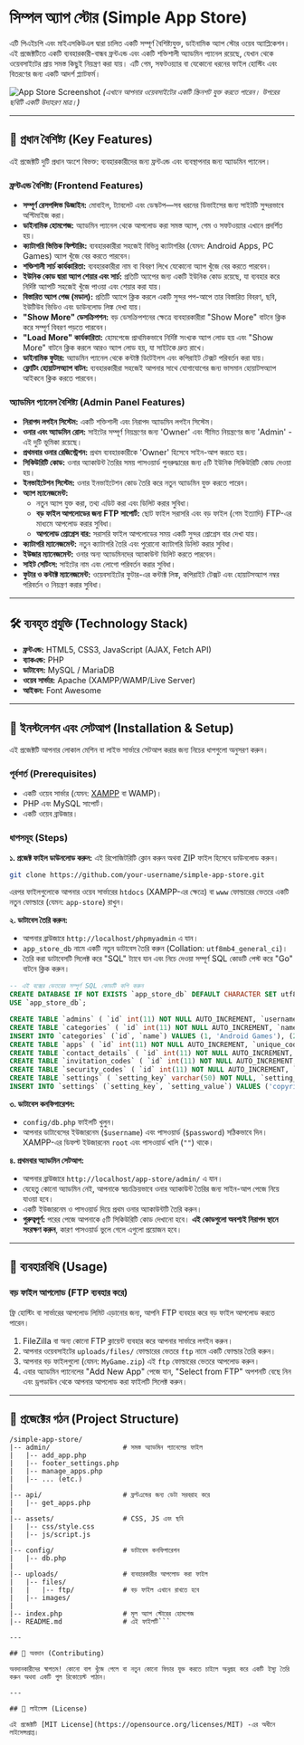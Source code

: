 # সিম্পল অ্যাপ স্টোর (Simple App Store)

এটি পিএইচপি এবং মাইএসকিউএল দ্বারা চালিত একটি সম্পূর্ণ বৈশিষ্ট্যযুক্ত, ডাইনামিক অ্যাপ স্টোর ওয়েব অ্যাপ্লিকেশন। এই প্রজেক্টটিতে একটি ব্যবহারকারী-বান্ধব ফ্রন্টএন্ড এবং একটি শক্তিশালী অ্যাডমিন প্যানেল রয়েছে, যেখান থেকে ওয়েবসাইটের প্রায় সমস্ত কিছুই নিয়ন্ত্রণ করা যায়। এটি গেম, সফটওয়্যার বা যেকোনো ধরনের ফাইল হোস্টিং এবং বিতরণের জন্য একটি আদর্শ প্ল্যাটফর্ম।

![App Store Screenshot](https://i.ibb.co/yBNt8d2/app-store-home.png)
*(এখানে আপনার ওয়েবসাইটের একটি স্ক্রিনশট যুক্ত করতে পারেন। উপরের ছবিটি একটি উদাহরণ মাত্র।)*

---

## 🌟 প্রধান বৈশিষ্ট্য (Key Features)

এই প্রজেক্টটি দুটি প্রধান অংশে বিভক্ত: ব্যবহারকারীদের জন্য ফ্রন্টএন্ড এবং ব্যবস্থাপনার জন্য অ্যাডমিন প্যানেল।

### ফ্রন্টএন্ড বৈশিষ্ট্য (Frontend Features)

*   **সম্পূর্ণ রেসপন্সিভ ডিজাইন:** মোবাইল, ট্যাবলেট এবং ডেস্কটপ—সব ধরনের ডিভাইসের জন্য সাইটটি সুন্দরভাবে অপ্টিমাইজ করা।
*   **ডাইনামিক হোমপেজ:** অ্যাডমিন প্যানেল থেকে আপলোড করা সমস্ত অ্যাপ, গেম ও সফটওয়্যার এখানে প্রদর্শিত হয়।
*   **ক্যাটাগরি ভিত্তিক ফিল্টারিং:** ব্যবহারকারীরা সহজেই বিভিন্ন ক্যাটাগরির (যেমন: Android Apps, PC Games) অ্যাপ খুঁজে বের করতে পারবেন।
*   **শক্তিশালী সার্চ কার্যকারিতা:** ব্যবহারকারীরা নাম বা বিবরণ লিখে যেকোনো অ্যাপ খুঁজে বের করতে পারবেন।
*   **ইউনিক কোড দ্বারা অ্যাপ শেয়ার এবং সার্চ:** প্রতিটি অ্যাপের জন্য একটি ইউনিক কোড রয়েছে, যা ব্যবহার করে নির্দিষ্ট অ্যাপটি সহজেই খুঁজে পাওয়া এবং শেয়ার করা যায়।
*   **বিস্তারিত অ্যাপ পেজ (মডাল):** প্রতিটি অ্যাপে ক্লিক করলে একটি সুন্দর পপ-আপে তার বিস্তারিত বিবরণ, ছবি, ইউটিউব ভিডিও এবং ডাউনলোড লিঙ্ক দেখা যায়।
*   **"Show More" ডেসক্রিপশন:** বড় ডেসক্রিপশনের ক্ষেত্রে ব্যবহারকারীরা "Show More" বাটনে ক্লিক করে সম্পূর্ণ বিবরণ পড়তে পারবেন।
*   **"Load More" কার্যকারিতা:** হোমপেজে প্রাথমিকভাবে নির্দিষ্ট সংখ্যক অ্যাপ লোড হয় এবং "Show More" বাটনে ক্লিক করলে আরও অ্যাপ লোড হয়, যা সাইটকে দ্রুত রাখে।
*   **ডাইনামিক ফুটার:** অ্যাডমিন প্যানেল থেকে কন্টাক্ট ডিটেইলস এবং কপিরাইট টেক্সট পরিবর্তন করা যায়।
*   **ফ্লোটিং হোয়াটসঅ্যাপ বাটন:** ব্যবহারকারীরা সহজেই আপনার সাথে যোগাযোগের জন্য ভাসমান হোয়াটসঅ্যাপ আইকনে ক্লিক করতে পারবেন।

### অ্যাডমিন প্যানেল বৈশিষ্ট্য (Admin Panel Features)

*   **নিরাপদ লগইন সিস্টেম:** একটি শক্তিশালী এবং নিরাপদ অ্যাডমিন লগইন সিস্টেম।
*   **ওনার এবং অ্যাডমিন রোল:** সাইটের সম্পূর্ণ নিয়ন্ত্রণের জন্য 'Owner' এবং সীমিত নিয়ন্ত্রণের জন্য 'Admin' - এই দুটি ভূমিকা রয়েছে।
*   **প্রথমবার ওনার রেজিস্ট্রেশন:** প্রথম ব্যবহারকারীকে 'Owner' হিসেবে সাইন-আপ করতে হয়।
*   **সিকিউরিটি কোড:** ওনার অ্যাকাউন্ট তৈরির সময় পাসওয়ার্ড পুনরুদ্ধারের জন্য ৫টি ইউনিক সিকিউরিটি কোড দেওয়া হয়।
*   **ইনভাইটেশন সিস্টেম:** ওনার ইনভাইটেশন কোড তৈরি করে নতুন অ্যাডমিন যুক্ত করতে পারেন।
*   **অ্যাপ ম্যানেজমেন্ট:**
    *   নতুন অ্যাপ যুক্ত করা, তথ্য এডিট করা এবং ডিলিট করার সুবিধা।
    *   **বড় ফাইল আপলোডের জন্য FTP সাপোর্ট:** ছোট ফাইল সরাসরি এবং বড় ফাইল (গেম ইত্যাদি) FTP-এর মাধ্যমে আপলোড করার সুবিধা।
    *   **আপলোড প্রোগ্রেস বার:** সরাসরি ফাইল আপলোডের সময় একটি সুন্দর প্রোগ্রেস বার দেখা যায়।
*   **ক্যাটাগরি ম্যানেজমেন্ট:** নতুন ক্যাটাগরি তৈরি এবং পুরোনো ক্যাটাগরি ডিলিট করার সুবিধা।
*   **ইউজার ম্যানেজমেন্ট:** ওনার অন্য অ্যাডমিনদের অ্যাকাউন্ট ডিলিট করতে পারবেন।
*   **সাইট সেটিংস:** সাইটের নাম এবং লোগো পরিবর্তন করার সুবিধা।
*   **ফুটার ও কন্টাক্ট ম্যানেজমেন্ট:** ওয়েবসাইটের ফুটার-এর কন্টাক্ট লিঙ্ক, কপিরাইট টেক্সট এবং হোয়াটসঅ্যাপ নম্বর পরিবর্তন ও নিয়ন্ত্রণ করার সুবিধা।

---

## 🛠️ ব্যবহৃত প্রযুক্তি (Technology Stack)

*   **ফ্রন্টএন্ড:** HTML5, CSS3, JavaScript (AJAX, Fetch API)
*   **ব্যাকএন্ড:** PHP
*   **ডাটাবেস:** MySQL / MariaDB
*   **ওয়েব সার্ভার:** Apache (XAMPP/WAMP/Live Server)
*   **আইকন:** Font Awesome

---

## 🚀 ইনস্টলেশন এবং সেটআপ (Installation & Setup)

এই প্রজেক্টটি আপনার লোকাল মেশিন বা লাইভ সার্ভারে সেটআপ করার জন্য নিচের ধাপগুলো অনুসরণ করুন।

### পূর্বশর্ত (Prerequisites)

*   একটি ওয়েব সার্ভার (যেমন: [XAMPP](https://www.apachefriends.org/index.html) বা WAMP)।
*   PHP এবং MySQL সাপোর্ট।
*   একটি ওয়েব ব্রাউজার।

### ধাপসমূহ (Steps)

**১. প্রজেক্ট ফাইল ডাউনলোড করুন:**
   এই রিপোজিটরিটি ক্লোন করুন অথবা ZIP ফাইল হিসেবে ডাউনলোড করুন।
   ```bash
   git clone https://github.com/your-username/simple-app-store.git
   ```
   এরপর ফাইলগুলোকে আপনার ওয়েব সার্ভারের `htdocs` (XAMPP-এর ক্ষেত্রে) বা `www` ফোল্ডারের ভেতরে একটি নতুন ফোল্ডারে (যেমন: `app-store`) রাখুন।

**২. ডাটাবেস তৈরি করুন:**
   *   আপনার ব্রাউজারে `http://localhost/phpmyadmin` এ যান।
   *   `app_store_db` নামে একটি নতুন ডাটাবেস তৈরি করুন (Collation: `utf8mb4_general_ci`)।
   *   তৈরি করা ডাটাবেসটি সিলেক্ট করে "SQL" ট্যাবে যান এবং নিচে দেওয়া সম্পূর্ণ SQL কোডটি পেস্ট করে "Go" বাটনে ক্লিক করুন।

   ```sql
   -- এই বক্সের ভেতরের সম্পূর্ণ SQL কোডটি কপি করুন
   CREATE DATABASE IF NOT EXISTS `app_store_db` DEFAULT CHARACTER SET utf8mb4 COLLATE utf8mb4_general_ci;
   USE `app_store_db`;

   CREATE TABLE `admins` ( `id` int(11) NOT NULL AUTO_INCREMENT, `username` varchar(50) NOT NULL, `password` varchar(255) NOT NULL, `role` enum('owner','admin') NOT NULL DEFAULT 'admin', PRIMARY KEY (`id`), UNIQUE KEY `username` (`username`) ) ENGINE=InnoDB DEFAULT CHARSET=utf8mb4;
   CREATE TABLE `categories` ( `id` int(11) NOT NULL AUTO_INCREMENT, `name` varchar(255) NOT NULL, PRIMARY KEY (`id`) ) ENGINE=InnoDB DEFAULT CHARSET=utf8mb4;
   INSERT INTO `categories` (`id`, `name`) VALUES (1, 'Android Games'), (2, 'Android Apps'), (3, 'PC Games'), (4, 'PC Apps');
   CREATE TABLE `apps` ( `id` int(11) NOT NULL AUTO_INCREMENT, `unique_code` varchar(20) DEFAULT NULL, `category_id` int(11) NOT NULL, `title` varchar(255) NOT NULL, `description` text NOT NULL, `image1` varchar(255) DEFAULT NULL, `image2` varchar(255) DEFAULT NULL, `image3` varchar(255) DEFAULT NULL, `youtube_link` varchar(255) DEFAULT NULL, `file_path` varchar(255) NOT NULL, `upload_date` timestamp NOT NULL DEFAULT current_timestamp(), PRIMARY KEY (`id`), UNIQUE KEY `unique_code` (`unique_code`), KEY `category_id` (`category_id`), CONSTRAINT `apps_ibfk_1` FOREIGN KEY (`category_id`) REFERENCES `categories` (`id`) ON DELETE CASCADE ON UPDATE CASCADE ) ENGINE=InnoDB DEFAULT CHARSET=utf8mb4;
   CREATE TABLE `contact_details` ( `id` int(11) NOT NULL AUTO_INCREMENT, `icon_class` varchar(100) NOT NULL, `link_url` varchar(255) NOT NULL, `display_text` varchar(255) NOT NULL, PRIMARY KEY (`id`) ) ENGINE=InnoDB DEFAULT CHARSET=utf8mb4;
   CREATE TABLE `invitation_codes` ( `id` int(11) NOT NULL AUTO_INCREMENT, `code` varchar(255) NOT NULL, `is_used` tinyint(1) NOT NULL DEFAULT 0, PRIMARY KEY (`id`), UNIQUE KEY `code` (`code`) ) ENGINE=InnoDB DEFAULT CHARSET=utf8mb4;
   CREATE TABLE `security_codes` ( `id` int(11) NOT NULL AUTO_INCREMENT, `admin_id` int(11) NOT NULL, `code` varchar(10) NOT NULL, PRIMARY KEY (`id`), KEY `admin_id` (`admin_id`), CONSTRAINT `security_codes_ibfk_1` FOREIGN KEY (`admin_id`) REFERENCES `admins` (`id`) ON DELETE CASCADE ) ENGINE=InnoDB DEFAULT CHARSET=utf8mb4;
   CREATE TABLE `settings` ( `setting_key` varchar(50) NOT NULL, `setting_value` text NOT NULL, PRIMARY KEY (`setting_key`) ) ENGINE=InnoDB DEFAULT CHARSET=utf8mb4;
   INSERT INTO `settings` (`setting_key`, `setting_value`) VALUES ('copyright_text', '© 2025 Your App Store. All Rights Reserved.'), ('site_logo', 'assets/images/default_logo.png'), ('site_name', 'My App Store'), ('whatsapp_enabled', '1'), ('whatsapp_number', '');
   ```

**৩. ডাটাবেস কনফিগারেশন:**
   *   `config/db.php` ফাইলটি খুলুন।
   *   আপনার ডাটাবেসের ইউজারনেম (`$username`) এবং পাসওয়ার্ড (`$password`) সঠিকভাবে দিন। XAMPP-এর ডিফল্ট ইউজারনেম `root` এবং পাসওয়ার্ড খালি (`""`) থাকে।

**৪. প্রথমবার অ্যাডমিন সেটআপ:**
   *   আপনার ব্রাউজারে `http://localhost/app-store/admin/` এ যান।
   *   যেহেতু কোনো অ্যাডমিন নেই, আপনাকে স্বয়ংক্রিয়ভাবে ওনার অ্যাকাউন্ট তৈরির জন্য সাইন-আপ পেজে নিয়ে যাওয়া হবে।
   *   একটি ইউজারনেম ও পাসওয়ার্ড দিয়ে প্রথম ওনার অ্যাকাউন্টটি তৈরি করুন।
   *   **গুরুত্বপূর্ণ:** পরের পেজে আপনাকে ৫টি সিকিউরিটি কোড দেখানো হবে। **এই কোডগুলো অবশ্যই নিরাপদ স্থানে সংরক্ষণ করুন**, কারণ পাসওয়ার্ড ভুলে গেলে এগুলো প্রয়োজন হবে।

---

## 📖 ব্যবহারবিধি (Usage)

### বড় ফাইল আপলোড (FTP ব্যবহার করে)

ফ্রি হোস্টিং বা সার্ভারের আপলোড লিমিট এড়ানোর জন্য, আপনি FTP ব্যবহার করে বড় ফাইল আপলোড করতে পারেন।

1.  FileZilla বা অন্য কোনো FTP ক্লায়েন্ট ব্যবহার করে আপনার সার্ভারে লগইন করুন।
2.  আপনার ওয়েবসাইটের `uploads/files/` ফোল্ডারের ভেতরে `ftp` নামে একটি ফোল্ডার তৈরি করুন।
3.  আপনার বড় ফাইলগুলো (যেমন: `MyGame.zip`) এই `ftp` ফোল্ডারের ভেতরে আপলোড করুন।
4.  এবার অ্যাডমিন প্যানেলের "Add New App" পেজে যান, "Select from FTP" অপশনটি বেছে নিন এবং ড্রপডাউন থেকে আপনার আপলোড করা ফাইলটি সিলেক্ট করুন।

---

## 📂 প্রজেক্টের গঠন (Project Structure)

```
/simple-app-store/
|-- admin/                  # সমস্ত অ্যাডমিন প্যানেলের ফাইল
|   |-- add_app.php
|   |-- footer_settings.php
|   |-- manage_apps.php
|   |-- ... (etc.)
|
|-- api/                    # ফ্রন্টএন্ডের জন্য ডেটা সরবরাহ করে
|   |-- get_apps.php
|
|-- assets/                 # CSS, JS এবং ছবি
|   |-- css/style.css
|   |-- js/script.js
|
|-- config/                 # ডাটাবেস কনফিগারেশন
|   |-- db.php
|
|-- uploads/                # ব্যবহারকারীর আপলোড করা ফাইল
|   |-- files/
|   |   |-- ftp/            # বড় ফাইল এখানে রাখতে হবে
|   |-- images/
|
|-- index.php               # মূল অ্যাপ স্টোরের হোমপেজ
|-- README.md               # এই ফাইলটি```

---

## 🤝 অবদান (Contributing)

অবদানকারীদের স্বাগতম! কোনো বাগ খুঁজে পেলে বা নতুন কোনো ফিচার যুক্ত করতে চাইলে অনুগ্রহ করে একটি ইস্যু তৈরি করুন অথবা একটি পুল রিকোয়েস্ট পাঠান।

---

## 📜 লাইসেন্স (License)

এই প্রজেক্টটি [MIT License](https://opensource.org/licenses/MIT) -এর অধীনে লাইসেন্সপ্রাপ্ত।
